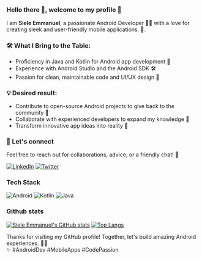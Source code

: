 ### Hello there 👋, welcome to my profile :handshake:
I am <b> Siele Emmanuel</b>, a passionate Android Developer 📱🤖 with a love for creating sleek and user-friendly mobile applications. 🚀.

### 🛠️ What I Bring to the Table:
- Proficiency in Java and Kotlin for Android app development 🧩
- Experience with Android Studio and the Android SDK 🛠️
- Passion for clean, maintainable code and UI/UX design 🎨
### 💡 Desired result:
- Contribute to open-source Android projects to give back to the community 🤝
- Collaborate with experienced developers to expand my knowledge 🚀
- Transform innovative app ideas into reality 🌠

### :handshake: Let's connect
 Feel free to reach out for collaborations, advice, or a friendly chat! 💬

<a href="https://www.linkedin.com/in/siele-emmanuel/">![LinkedIn](https://img.shields.io/badge/linkedin-%230077B5.svg?style=for-the-badge&logo=linkedin&logoColor=white)</a>   <a href="https://twitter.com/SieleKim/">![Twitter](https://img.shields.io/badge/Twitter-%231DA1F2.svg?style=for-the-badge&logo=Twitter&logoColor=white)</a>

### Tech Stack
![Android](https://img.shields.io/badge/Android-3DDC84?style=for-the-badge&logo=android&logoColor=white) ![Kotlin](https://img.shields.io/badge/kotlin-%230095D5.svg?style=for-the-badge&logo=kotlin&logoColor=white) ![Java](https://img.shields.io/badge/java-%23ED8B00.svg?style=for-the-badge&logo=java&logoColor=white) 

<!--🌱 I’m currently learning unit/UI Testing android 
- 💬 Ask me about android-->
### Github stats
[![Siele Emmanuel's GitHub stats](https://github-readme-stats.vercel.app/api?username=sieleemmanuel&count_private=true&show_icons=false&theme=merko&line_height=20)](https://github.com/sieleemmanuel/github-readme-stats) 
[![Top Langs](https://github-readme-stats.vercel.app/api/top-langs/?username=sieleemmanuel&layout=compact&theme=merko)](https://github.com/sieleemmanuel/github-readme-stats)

Thanks for visiting my GitHub profile! Together, let's build amazing Android experiences. 🙌🏼 <br>
✨ #AndroidDev #MobileApps #CodePassion

